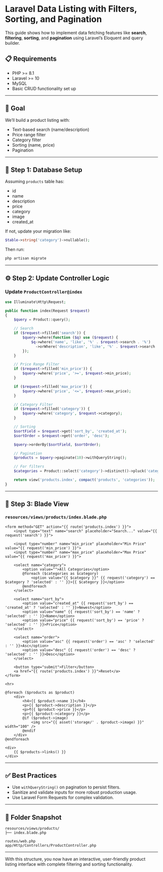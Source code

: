 # Laravel Data Listing with Filters, Sorting, and Pagination

This guide shows how to implement data fetching features like **search**, **filtering**, **sorting**, and **pagination** using Laravel’s Eloquent and query builder.

## 📋 Requirements

- PHP >= 8.1
- Laravel >= 10
- MySQL
- Basic CRUD functionality set up

---

## 🎯 Goal

We’ll build a product listing with:

- Text-based search (name/description)
- Price range filter
- Category filter
- Sorting (name, price)
- Pagination

---

## 🧾 Step 1: Database Setup

Assuming `products` table has:

- id
- name
- description
- price
- category
- image
- created_at

If not, update your migration like:

```php
$table->string('category')->nullable();
```

Then run:

```bash
php artisan migrate
```

---

## ⚙️ Step 2: Update Controller Logic

### Update `ProductController@index`

```php
use Illuminate\Http\Request;

public function index(Request $request)
{
    $query = Product::query();

    // Search
    if ($request->filled('search')) {
        $query->where(function ($q) use ($request) {
            $q->where('name', 'like', '%' . $request->search . '%')
              ->orWhere('description', 'like', '%' . $request->search . '%');
        });
    }

    // Price Range Filter
    if ($request->filled('min_price')) {
        $query->where('price', '>=', $request->min_price);
    }

    if ($request->filled('max_price')) {
        $query->where('price', '<=', $request->max_price);
    }

    // Category Filter
    if ($request->filled('category')) {
        $query->where('category', $request->category);
    }

    // Sorting
    $sortField = $request->get('sort_by', 'created_at');
    $sortOrder = $request->get('order', 'desc');

    $query->orderBy($sortField, $sortOrder);

    // Pagination
    $products = $query->paginate(10)->withQueryString();

    // For filters
    $categories = Product::select('category')->distinct()->pluck('category');

    return view('products.index', compact('products', 'categories'));
}
```

---

## 🧾 Step 3: Blade View

### `resources/views/products/index.blade.php`

```blade
<form method="GET" action="{{ route('products.index') }}">
    <input type="text" name="search" placeholder="Search..." value="{{ request('search') }}">

    <input type="number" name="min_price" placeholder="Min Price" value="{{ request('min_price') }}">
    <input type="number" name="max_price" placeholder="Max Price" value="{{ request('max_price') }}">

    <select name="category">
        <option value="">All Categories</option>
        @foreach ($categories as $category)
            <option value="{{ $category }}" {{ request('category') == $category ? 'selected' : '' }}>{{ $category }}</option>
        @endforeach
    </select>

    <select name="sort_by">
        <option value="created_at" {{ request('sort_by') == 'created_at' ? 'selected' : '' }}>Newest</option>
        <option value="name" {{ request('sort_by') == 'name' ? 'selected' : '' }}>Name</option>
        <option value="price" {{ request('sort_by') == 'price' ? 'selected' : '' }}>Price</option>
    </select>

    <select name="order">
        <option value="asc" {{ request('order') == 'asc' ? 'selected' : '' }}>Asc</option>
        <option value="desc" {{ request('order') == 'desc' ? 'selected' : '' }}>Desc</option>
    </select>

    <button type="submit">Filter</button>
    <a href="{{ route('products.index') }}">Reset</a>
</form>

<hr>

@foreach ($products as $product)
    <div>
        <h4>{{ $product->name }}</h4>
        <p>{{ $product->description }}</p>
        <p>₹{{ $product->price }}</p>
        <p>{{ $product->category }}</p>
        @if ($product->image)
            <img src="{{ asset('storage/' . $product->image) }}" width="100" />
        @endif
    </div>
@endforeach

<div>
    {{ $products->links() }}
</div>
```

---

## ✅ Best Practices

- Use `withQueryString()` on pagination to persist filters.
- Sanitize and validate inputs for more robust production usage.
- Use Laravel Form Requests for complex validation.

---

## 📂 Folder Snapshot

```
resources/views/products/
├── index.blade.php

routes/web.php
app/Http/Controllers/ProductController.php
```

---

With this structure, you now have an interactive, user-friendly product listing interface with complete filtering and sorting functionality.
